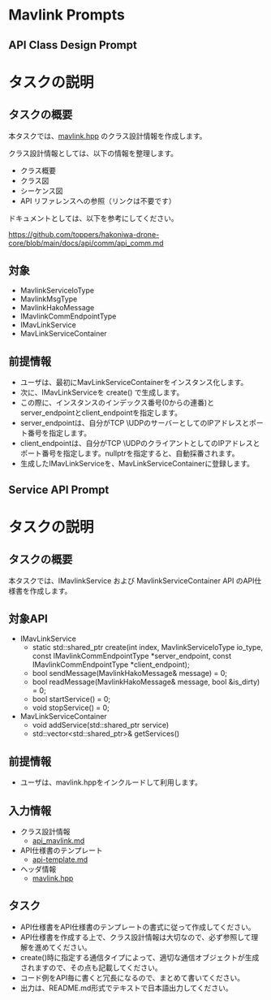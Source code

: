 # Mavlink Prompts

## API Class Design Prompt

# タスクの説明
## タスクの概要

本タスクでは、[mavlink.hpp](https://github.com/toppers/hakoniwa-drone-core/blob/main/include/mavlink.hpp) のクラス設計情報を作成します。

クラス設計情報としては、以下の情報を整理します。

- クラス概要
- クラス図
- シーケンス図
- API リファレンスへの参照（リンクは不要です）

ドキュメントとしては、以下を参考にしてください。

https://github.com/toppers/hakoniwa-drone-core/blob/main/docs/api/comm/api_comm.md


## 対象

- MavlinkServiceIoType
- MavlinkMsgType
- MavlinkHakoMessage
- IMavlinkCommEndpointType
- IMavLinkService
- MavLinkServiceContainer

## 前提情報

- ユーザは、最初にMavLinkServiceContainerをインスタンス化します。
- 次に、IMavLinkServiceを create() で生成します。
- この際に、インスタンスのインデックス番号(0からの連番)とserver_endpointとclient_endpointを指定します。
- server_endpointは、自分がTCP \UDPのサーバーとしてのIPアドレスとポート番号を指定します。
- client_endpointは、自分がTCP \UDPのクライアントとしてのIPアドレスとポート番号を指定します。nullptrを指定すると、自動採番されます。
- 生成したIMavLinkServiceを、MavLinkServiceContainerに登録します。

## Service API Prompt

# タスクの説明
## タスクの概要

本タスクでは、IMavlinkService および MavlinkServiceContainer API のAPI仕様書を作成します。

## 対象API

- IMavLinkService
  - static std::shared_ptr<IMavLinkService> create(int index, MavlinkServiceIoType io_type, const IMavlinkCommEndpointType *server_endpoint, const IMavlinkCommEndpointType *client_endpoint);
  - bool sendMessage(MavlinkHakoMessage& message) = 0;
  - bool readMessage(MavlinkHakoMessage& message, bool &is_dirty) = 0;
  - bool startService() = 0;
  - void stopService() = 0;
- MavLinkServiceContainer
  - void addService(std::shared_ptr<IMavLinkService> service)
  - std::vector<std::shared_ptr<IMavLinkService>>& getServices()

## 前提情報

- ユーザは、mavlink.hppをインクルードして利用します。

## 入力情報

- クラス設計情報
  - [api_mavlink.md](https://github.com/toppers/hakoniwa-drone-core/blob/main/docs/api/mavlink/api_mavlink.md)
- API仕様書のテンプレート
  - [api-template.md](https://github.com/toppers/hakoniwa-drone-core/blob/main/docs/prompts/api-template.md)
- ヘッダ情報
  - [mavlink.hpp](https://github.com/toppers/hakoniwa-drone-core/blob/main/include/mavlink.hpp)

## タスク
- API仕様書をAPI仕様書のテンプレートの書式に従って作成してください。
- API仕様書を作成する上で、クラス設計情報は大切なので、必ず参照して理解を進めてください。
- create()時に指定する通信タイプによって、適切な通信オブジェクトが生成されますので、その点も記載してください。
- コード例をAPI毎に書くと冗長になるので、まとめて書いてください。
- 出力は、README.md形式でテキストで日本語出力してください。

